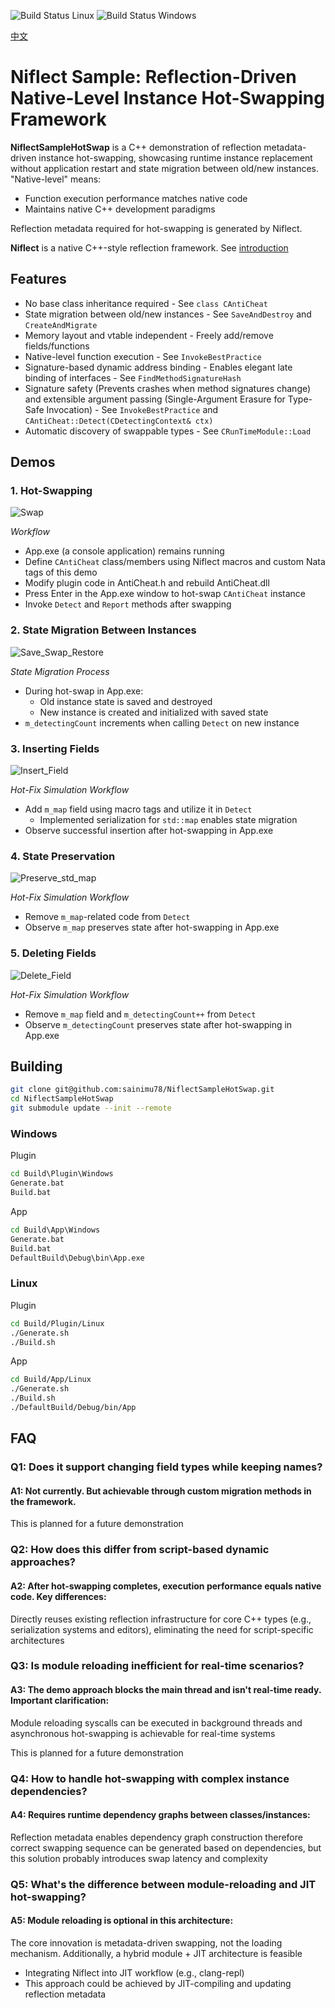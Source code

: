 ![Build Status Linux](https://github.com/sainimu78/NiflectSampleHotSwap/actions/workflows/Linux.yml/badge.svg)
![Build Status Windows](https://github.com/sainimu78/NiflectSampleHotSwap/actions/workflows/Windows.yml/badge.svg)

[中文](../../README.md)

# Niflect Sample: Reflection-Driven Native-Level Instance Hot-Swapping Framework

**NiflectSampleHotSwap** is a C++ demonstration of reflection metadata-driven instance hot-swapping, showcasing runtime instance replacement without application restart and state migration between old/new instances. "Native-level" means:

- Function execution performance matches native code
- Maintains native C++ development paradigms

Reflection metadata required for hot-swapping is generated by Niflect.

**Niflect** is a native C++-style reflection framework. See [introduction](https://github.com/sainimu78/NiflectSampleHelloWorld)

## Features

- No base class inheritance required - See `class CAntiCheat`
- State migration between old/new instances - See `SaveAndDestroy` and `CreateAndMigrate`
- Memory layout and vtable independent - Freely add/remove fields/functions
- Native-level function execution - See `InvokeBestPractice`
- Signature-based dynamic address binding - Enables elegant late binding of interfaces - See `FindMethodSignatureHash`
- Signature safety (Prevents crashes when method signatures change) and extensible argument passing (Single-Argument Erasure for Type-Safe Invocation) - See `InvokeBestPractice` and `CAntiCheat::Detect(CDetectingContext& ctx)`
- Automatic discovery of swappable types - See `CRunTimeModule::Load`

## Demos

### 1. Hot-Swapping

![Swap](../Swap.gif)

*Workflow*
- App.exe (a console application) remains running
- Define `CAntiCheat` class/members using Niflect macros and custom Nata tags of this demo
- Modify plugin code in AntiCheat.h and rebuild AntiCheat.dll
- Press Enter in the App.exe window to hot-swap `CAntiCheat` instance
- Invoke `Detect` and `Report` methods after swapping

### 2. State Migration Between Instances

![Save_Swap_Restore](../Save_Swap_Restore.gif)

*State Migration Process*
- During hot-swap in App.exe:
  - Old instance state is saved and destroyed
  - New instance is created and initialized with saved state
- `m_detectingCount` increments when calling `Detect` on new instance

### 3. Inserting Fields

![Insert_Field](../Insert_Field.gif)

*Hot-Fix Simulation Workflow*
- Add `m_map` field using macro tags and utilize it in `Detect`
  - Implemented serialization for `std::map` enables state migration
- Observe successful insertion after hot-swapping in App.exe

### 4. State Preservation

![Preserve_std_map](../Preserve_std_map.gif)

*Hot-Fix Simulation Workflow*
- Remove `m_map`-related code from `Detect`
- Observe `m_map` preserves state after hot-swapping in App.exe

### 5. Deleting Fields

![Delete_Field](../Delete_Field.gif)

*Hot-Fix Simulation Workflow*
- Remove `m_map` field and `m_detectingCount++` from `Detect`
- Observe `m_detectingCount` preserves state after hot-swapping in App.exe

## Building

```bash
git clone git@github.com:sainimu78/NiflectSampleHotSwap.git
cd NiflectSampleHotSwap
git submodule update --init --remote
```

### Windows

Plugin

```bat
cd Build\Plugin\Windows
Generate.bat
Build.bat
```

App

```bat
cd Build\App\Windows
Generate.bat
Build.bat
DefaultBuild\Debug\bin\App.exe
```

### Linux

Plugin

```bash
cd Build/Plugin/Linux
./Generate.sh
./Build.sh
```

App

```bash
cd Build/App/Linux
./Generate.sh
./Build.sh
./DefaultBuild/Debug/bin/App
```

## FAQ

### Q1: Does it support changing field types while keeping names?

#### A1: Not currently. But achievable through custom migration methods in the framework.

This is planned for a future demonstration

### Q2: How does this differ from script-based dynamic approaches?

#### A2: After hot-swapping completes, execution performance equals native code. Key differences:

Directly reuses existing reflection infrastructure for core C++ types (e.g., serialization systems and editors), eliminating the need for script-specific architectures

### Q3: Is module reloading inefficient for real-time scenarios?

#### A3: The demo approach blocks the main thread and isn't real-time ready. Important clarification:

Module reloading syscalls can be executed in background threads and asynchronous hot-swapping is achievable for real-time systems

This is planned for a future demonstration

### Q4: How to handle hot-swapping with complex instance dependencies?

#### A4: Requires runtime dependency graphs between classes/instances:

Reflection metadata enables dependency graph construction therefore correct swapping sequence can be generated based on dependencies, but this solution probably introduces swap latency and complexity

### Q5: What's the difference between module-reloading and JIT hot-swapping?

#### A5: Module reloading is optional in this architecture:

The core innovation is metadata-driven swapping, not the loading mechanism. Additionally, a hybrid module + JIT architecture is feasible

- Integrating Niflect into JIT workflow (e.g., clang-repl)
- This approach could be achieved by JIT-compiling and updating reflection metadata

